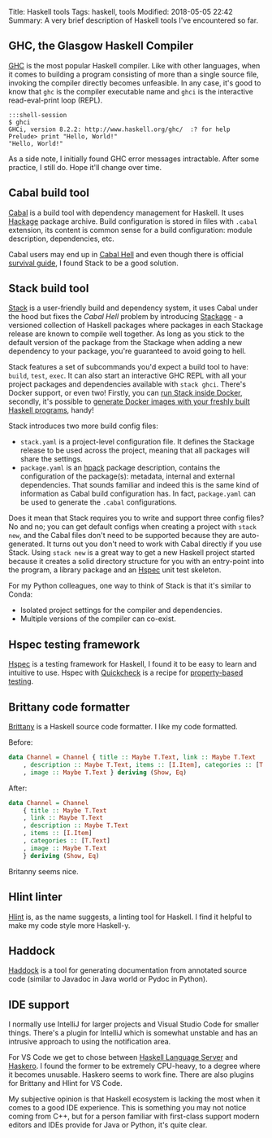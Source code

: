 Title: Haskell tools
Tags: haskell, tools
Modified: 2018-05-05 22:42
Summary: A very brief description of Haskell tools I've encountered so far.

## GHC, the Glasgow Haskell Compiler

[GHC](https://www.haskell.org/ghc/) is the most popular Haskell compiler. Like with other
languages, when it comes to building a program consisting of more than a single source file,
invoking the compiler directly becomes unfeasible. In any case, it's good to know that `ghc` is
the compiler executable name and `ghci` is the interactive read-eval-print loop (REPL).

    :::shell-session
    $ ghci
    GHCi, version 8.2.2: http://www.haskell.org/ghc/  :? for help
    Prelude> print "Hello, World!"
    "Hello, World!"

As a side note, I initially found GHC error messages intractable. After some practice, I still do.
Hope it'll change over time.

## Cabal build tool

[Cabal](https://www.haskell.org/cabal/) is a build tool with dependency management for Haskell.
It uses [Hackage](http://hackage.haskell.org/) package archive. Build configuration is stored in
files with `.cabal` extension, its content is common sense for a build configuration:
module description, dependencies, etc.

Cabal users may end up in [Cabal Hell](https://en.wikipedia.org/wiki/Cabal_(software)#Criticism)
and even though there is official [survival guide](https://wiki.haskell.org/Cabal/Survival), I found
Stack to be a good solution.

## Stack build tool

[Stack](https://docs.haskellstack.org/en/stable/README/) is a user-friendly build and dependency system,
it uses Cabal under the hood but fixes the *Cabal Hell* problem by introducing 
[Stackage](https://www.stackage.org/) - a versioned collection of Haskell packages where packages in 
each Stackage release are known to compile well together. As long as you stick to the default version of
the package from the Stackage when adding a new dependency to your package, you're guaranteed to avoid
going to hell.

Stack features a set of subcommands you'd expect a build tool to have: `build`, `test`,
`exec`. It can also start an interactive GHC REPL with all your project packages and dependencies
available with `stack ghci`. There's Docker support, or even two! Firstly, you can
[run Stack inside Docker](https://docs.haskellstack.org/en/stable/docker_integration/), secondly,
it's possible to [generate Docker images with your freshly built Haskell programs](https://docs.haskellstack.org/en/stable/GUIDE/#docker),
handy!

Stack introduces two more build config files:

* `stack.yaml` is a project-level configuration file. It defines the Stackage release to be used
  across the project, meaning that all packages will share the settings.
* `package.yaml` is an [hpack](https://github.com/sol/hpack) package description, contains the
  configuration of the package(s): metadata, internal and external dependencies. That sounds familiar and
  indeed this is the same kind of information as Cabal build configuration has. In fact, `package.yaml`
  can be used to generate the `.cabal` configurations.

Does it mean that Stack requires you to write and support three config files? No and no; you can get
default configs when creating a project with `stack new`, and the Cabal files don't need to be supported
because they are auto-generated. It turns out you don't need to work with Cabal directly if you use Stack.
Using `stack new` is a great way to get a new Haskell project started because it creates a solid directory
structure for you with an entry-point into the program, a library package and an [Hspec](http://hspec.github.io/)
unit test skeleton.

For my Python colleagues, one way to think of Stack is that it's similar to Conda:

* Isolated project settings for the compiler and dependencies.
* Multiple versions of the compiler can co-exist.

## Hspec testing framework

[Hspec](https://hspec.github.io/) is a testing framework for Haskell, I found it to be easy to learn
and intuitive to use. Hspec with [Quickcheck](https://hspec.github.io/quickcheck.html) is a recipe
for [property-based testing](http://blog.jessitron.com/2013/04/property-based-testing-what-is-it.html).

## Brittany code formatter

[Brittany](https://github.com/lspitzner/brittany) is a Haskell source code formatter. I like my code
formatted.

Before:

```Haskell
data Channel = Channel { title :: Maybe T.Text, link :: Maybe T.Text
    , description :: Maybe T.Text, items :: [I.Item], categories :: [T.Text]
    , image :: Maybe T.Text } deriving (Show, Eq)
```

After:

```Haskell
data Channel = Channel
    { title :: Maybe T.Text
    , link :: Maybe T.Text
    , description :: Maybe T.Text
    , items :: [I.Item]
    , categories :: [T.Text]
    , image :: Maybe T.Text
    } deriving (Show, Eq)
```

Britanny seems nice.

## Hlint linter

[Hlint](https://github.com/ndmitchell/hlint) is, as the name suggests, a linting tool for Haskell. I
find it helpful to make my code style more Haskell-y.

## Haddock

[Haddock](https://www.haskell.org/haddock/) is a tool for generating documentation from annotated
source code (similar to Javadoc in Java world or Pydoc in Python).

## IDE support

I normally use IntelliJ for larger projects and Visual Studio Code for smaller things. There's a
plugin for IntelliJ which is somewhat unstable and has an intrusive approach to using the notification
area.

For VS Code we get to chose between [Haskell Language Server](https://github.com/alanz/vscode-hie-server)
and [Haskero](https://github.com/commercialhaskell/intero). I found the former to be extremely CPU-heavy,
to a degree where it becomes unusable. Haskero seems to work fine. There are also plugins for Brittany and
Hlint for VS Code.

My subjective opinion is that Haskell ecosystem is lacking the most when it comes to a good IDE experience.
This is something you may not notice coming from C++, but for a person familiar with first-class support
modern editors and IDEs provide for Java or Python, it's quite clear.
